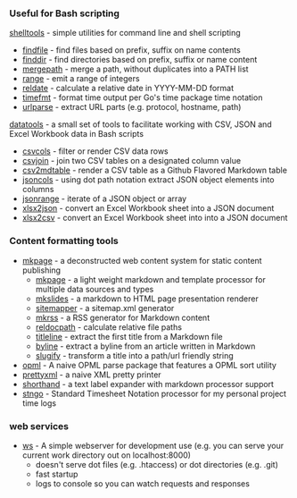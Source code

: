 
### Useful for Bash scripting

[shelltools](https://rsdoiel.github.io/shelltools/) - simple utilities for command line and shell scripting

+ [findfile](https://rsdoiel.github.io/shelltools/findfile.html) - find files based on prefix, suffix on name contents
+ [finddir](http://rsdoiel.github.io/shelltools/finddir.html) - find directories based on prefix, suffix or name content
+ [mergepath](http://rsdoiel.github.io/shelltools/mergepath.html) - merge a path, without duplicates into a PATH list
+ [range](http://rsdoiel.github.io/shelltools/range.html) - emit a range of integers
+ [reldate](http://rsdoiel.github.io/shelltools/reldate.html) - calculate a relative date in YYYY-MM-DD format
+ [timefmt](http://rsdoiel.github.io/shelltools/timefmt.html) - format time output per Go's time package time notation
+ [urlparse](http://rsdoiel.github.io/shelltools/urlparse.html) - extract URL parts (e.g. protocol, hostname, path)


[datatools](https://caltechlibrary.github.io/datatools/) - a small set of tools to facilitate working with CSV, JSON and Excel Workbook data in Bash scripts

+ [csvcols](csvcols.html) - filter or render CSV data rows 
+ [csvjoin](csvjoin.html) - join two CSV tables on a designated column value
+ [csv2mdtable](csv2mdtable.html) - render a CSV table as a Github Flavored Markdown table
+ [jsoncols](jsoncols.html) - using dot path notation extract JSON object elements into columns
+ [jsonrange](jsonrange.html) - iterate of a JSON object or array
+ [xlsx2json](xlsx2json.html) - convert an Excel Workbook sheet into a JSON document
+ [xlsx2csv](xlsx2csv.html) - convert an Excel Workbook sheet into into a JSON document


### Content formatting tools

+ [mkpage](https://rsdoiel.github.io/mkpage) - a deconstructed web content system for static content publishing
    + [mkpage](mkpage.html) - a light weight markdown and template processor for multiple data sources and types
    + [mkslides](mkslides.html) - a markdown to HTML page presentation renderer
    + [sitemapper](sitemapper.html) - a sitemap.xml generator
    + [mkrss](mkrss.html) - a RSS generator for Markdown content
    + [reldocpath](reldocpath.html) - calculate relative file paths
    + [titleline](titleline.html) - extract the first title from a Markdown file
    + [byline](byline.html) - extract a byline from an article written in Markdown
    + [slugify](slugify.html) - transform a title into a path/url friendly string
+ [opml](https://rsdoiel.github.io/opml) - A naive OPML parse package that features a OPML sort utility
+ [prettyxml](https://rsdoiel.github.io/prettyxml) - a naive XML pretty printer
+ [shorthand](https://rsdoiel.github.io/shorthand) - a text label expander with markdown processor support
+ [stngo](https://rsdoiel.github.io/stngo) - Standard Timesheet Notation processor for my personal project time logs

### web services

+ [ws](https://rsdoiel.github.io/ws) - A simple webserver for development use (e.g. you can serve your current work directory out on localhost:8000)
    + doesn't serve dot files (e.g. .htaccess) or dot directories (e.g. .git)
    + fast startup
    + logs to console so you can watch requests and responses


